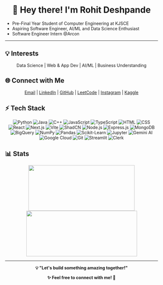 <div align="center">  
  <h1>👋 Hey there! I'm Rohit Deshpande</h1>  
</div>


* Pre-Final Year Student of Computer Engineering at KJSCE
* Aspiring Software Engineer, AI/ML and Data Science Enthusiast
* Software Engineer Intern @Arcon

---


## 💡 Interests  

<div align = "center">
Data Science | Web & App Dev | AI/ML | Business Understanding
</div>



## 🌐 Connect with Me  
<div align = "center">
  
[Email](mailto:rohitsdeshpande4@gmail.com) |  [LinkedIn](https://www.linkedin.com/in/irohitdeshpande) |  [GitHub](https://github.com/irohitdeshpande) |  [LeetCode](https://leetcode.com/irohitdeshpande) |  [Instagram](https://www.instagram.com/irohitdeshpande) |  [Kaggle](https://kaggle.com/rohitdeshpande18)  

</div>



## ⚡ Tech Stack  
<div align = "center">


  ![Python](https://img.shields.io/badge/PYTHON-black?style=flat-square&logo=python) ![Java](https://img.shields.io/badge/JAVA-black?style=flat-square&logo=openjdk)  ![C++](https://img.shields.io/badge/C++-black?style=flat-square&logo=cplusplus) ![JavaScript](https://img.shields.io/badge/JAVASCRIPT-black?style=flat-square&logo=javascript) ![TypeScript](https://img.shields.io/badge/TYPESCRIPT-black?style=flat-square&logo=typescript) ![HTML](https://img.shields.io/badge/HTML-black?style=flat-square&logo=html5) ![CSS](https://img.shields.io/badge/CSS-black?style=flat-square&logo=css3) ![React](https://img.shields.io/badge/REACT-black?style=flat-square&logo=react) ![Next.js](https://img.shields.io/badge/NEXT.JS-black?style=flat-square&logo=next.js) ![Vite](https://img.shields.io/badge/VITE-black?style=flat-square&logo=vite) ![ShadCN](https://img.shields.io/badge/SHADCN-black?style=flat-square&logo=react) ![Node.js](https://img.shields.io/badge/NODE.JS-black?style=flat-square&logo=node.js) ![Express.js](https://img.shields.io/badge/EXPRESS.JS-black?style=flat-square&logo=express) ![MongoDB](https://img.shields.io/badge/MONGODB-black?style=flat-square&logo=mongodb) ![BigQuery](https://img.shields.io/badge/BIGQUERY-black?style=flat-square&logo=google-cloud) ![NumPy](https://img.shields.io/badge/NUMPY-black?style=flat-square&logo=numpy) ![Pandas](https://img.shields.io/badge/PANDAS-black?style=flat-square&logo=pandas) ![Scikit-Learn](https://img.shields.io/badge/SCIKIT--LEARN-black?style=flat-square&logo=scikit-learn) ![Jupyter](https://img.shields.io/badge/JUPYTER-black?style=flat-square&logo=jupyter) ![Gemini AI](https://img.shields.io/badge/GEMINI_AI-black?style=flat-square&logo=google) ![Google Cloud](https://img.shields.io/badge/GOOGLE_CLOUD-black?style=flat-square&logo=googlecloud) ![Git](https://img.shields.io/badge/GIT-black?style=flat-square&logo=git) ![Streamlit](https://img.shields.io/badge/STREAMLIT-black?style=flat-square&logo=streamlit) ![Clerk](https://img.shields.io/badge/CLERK-black?style=flat-square&logo=clerk)  
  

</div>



## 📊 Stats  

<div align="center">

<img src="https://github-readme-stats.vercel.app/api?username=irohitdeshpande&hide_border=true&show_icons=true&theme=default" width="350" height="150" />

<img src="https://leetcard.jacoblin.cool/irohitdeshpande?theme=light&font=Cousine" width="365" height="150" />


</div>

---

<div align="center"><b>
💡 "Let's build something amazing together!"  

✨ Feel free to connect with me! 🚀 
</b>  
</div>
